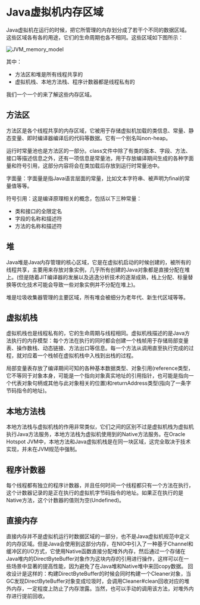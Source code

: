 # Java虚拟机内存区域

Java虚拟机在运行的时候，把它所管理的内存划分成了若干个不同的数据区域。这些区域各有各的用途，它们的生命周期也各不相同。这些区域如下图所示：

![JVM\_memory\_model](https://user-images.githubusercontent.com/16413289/65386396-c94dbe80-dd6d-11e9-85b5-6f97cb0e7569.png)

其中：

* 方法区和堆是所有线程共享的
* 虚拟机栈、本地方法栈、程序计数器都是线程私有的

我们一个一个的来了解这些内存区域。

## 方法区

方法区是各个线程共享的内存区域，它被用于存储虚拟机加载的类信息、常量、静态变量、即时编译器编译后的代码等数据。它有一个别名叫non-heap。

运行时常量池也是方法区的一部分。class文件中除了有类的版本、字段、方法、接口等描述信息之外，还有一项信息是常量池，用于存放编译期间生成的各种字面量和符号引用，这部分内容将会在类加载后存放到运行时常量池中。

字面量：字面量是指Java语言层面的常量，比如文本字符串、被声明为final的常量值等等。

符号引用：这是编译原理相关的概念，包括以下三种常量：

* 类和接口的全限定名
* 字段的名称和描述符
* 方法的名称和描述符

## 堆

Java堆是Java内存管理的核心区域，它是在虚拟机启动的时候创建的，被所有的线程共享，主要用来存放对象实例，几乎所有创建的Java对象都是直接分配在堆上。(但是随着JIT编译器的发展以及逃逸分析技术的逐渐成熟，栈上分配、标量替换等优化技术可能会导致一些对象实例并不分配在堆上)。

堆是垃圾收集器管理的主要区域，所有堆会被细分为老年代、新生代区域等等。

## 虚拟机栈

虚拟机栈也是线程私有的，它的生命周期与线程相同。虚拟机栈描述的是Java方法执行的内存模型：每个方法在执行的同时都会创建一个栈帧用于存储局部变量表、操作数栈、动态链接、方法出口等信息。每一个方法从调用直至执行完成的过程，就对应着一个栈帧在虚拟机栈中入栈到出栈的过程。

局部变量表存放了编译期间可知的各种基本数据类型、对象引用(reference类型，它不等同于对象本身，可能是一个指向对象真实地址的引用指针，也可能是指向一个代表对象句柄或其他与此对象相关的位置)和returnAddress类型(指向了一条字节码指令的地址)。

## 本地方法栈

本地方法栈与虚拟机栈的作用非常类似，它们之间的区别不过是虚拟机栈为虚拟机执行Java方法服务，本地方法栈为虚拟机使用到的Native方法服务。在Oracle Hotspot JVM中，本地方法和Java虚拟机栈是在同一块区域，这完全取决于技术实现，并未在JVM规范中强制。

## 程序计数器

每个线程都有独立的程序计数器，并且任何时间一个线程都只有一个方法在执行，这个计数器记录的是正在执行的虚拟机字节码指令的地址。如果正在执行的是Native方法，这个计数器的值则为空(Undefined)。

## 直接内存

直接内存并不是虚拟机运行时数据区域的一部分，也不是Java虚拟机规范中定义的内存区域。但是Java会使用到这部分内存，在NIO中引入了一种基于Channel和缓冲区的I/O方式，它使用Native函数直接分配堆外内存，然后通过一个存储在Java堆内的DirectByteBuffer对象作为这块内存的引用进行操作，这样可以在一些场景中显著的提高性能，因为避免了在Java堆和Native堆中来回copy数据。
回收设计是这样的：构建DirectByteBuffer的时候会同时构建一个Cleaner对象，当GC发现DirectByteBuffer对象变成垃圾时，会调用Cleaner#clean回收对应的堆外内存，一定程度上防止了内存泄露。当然，也可以手动的调用该方法，对堆外内存进行提前回收。



